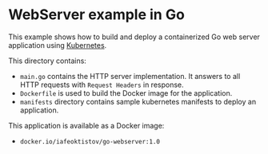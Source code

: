 # WebServer example in Go

This example shows how to build and deploy a containerized Go web server
application using [Kubernetes](https://kubernetes.io).

This directory contains:

- `main.go` contains the HTTP server implementation. It answers to all HTTP
requests with `Request Headers` in response.
- `Dockerfile` is used to build the Docker image for the application.
- `manifests` directory contains sample kubernetes manifests to deploy an application.

This application is available as a Docker image:

- `docker.io/iafeoktistov/go-webserver:1.0`
